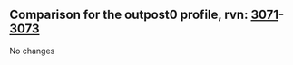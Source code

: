 ## Comparison for the outpost0 profile, rvn: [3071](https://github.com/PRO100KatYT/FortniteProfileRevisions/tree/main/profiles/outpost0/3071%20outpost0.json)-[3073](https://github.com/PRO100KatYT/FortniteProfileRevisions/tree/main/profiles/outpost0/3073%20outpost0.json)

No changes
